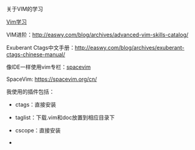 关于VIM的学习

[Vim学习](http://vimcasts.org)

VIM进阶：http://easwy.com/blog/archives/advanced-vim-skills-catalog/

Exuberant Ctags中文手册：http://easwy.com/blog/archives/exuberant-ctags-chinese-manual/

像IDE一样使用vim专栏：[spacevim](https://zhuanlan.zhihu.com/SpaceVim)

SpaceVim: https://spacevim.org/cn/

我使用的插件包括：

- ctags：直接安装

- taglist：下载.vim和doc放置到相应目录下

- cscope：直接安装

- 
